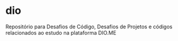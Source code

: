 # dio
Repositório para Desafios de Código, Desafios de Projetos e códigos relacionados ao estudo na plataforma DIO.ME
